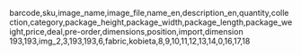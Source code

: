 barcode,sku,image_name,image_file,name_en,description_en,quantity,collection,category,package_height,package_width,package_length,package_weight,price,deal,pre-order,dimensions,position,import,dimension
193,193,img_2,3,193,193,6,fabric,kobieta,8,9,10,11,12,13,14,0,16,17,18
